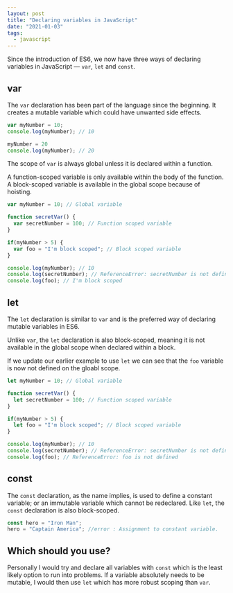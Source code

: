 ```yaml
---
layout: post
title: "Declaring variables in JavaScript"
date: "2021-01-03"
tags:
  - javascript
---
```


Since the introduction of ES6, we now have three ways of declaring variables in JavaScript — `var`, `let` and `const`.

## var

The `var` declaration has been part of the language since the beginning. It creates a mutable variable which could have unwanted side effects.

```javascript
var myNumber = 10;
console.log(myNumber); // 10

myNumber = 20
console.log(myNumber); // 20
```

The scope of `var` is always global unless it is declared within a function.

A function-scoped variable is only available within the body of the function. A block-scoped variable is available in the global scope because of hoisting.

```javascript
var myNumber = 10; // Global variable

function secretVar() {
  var secretNumber = 100; // Function scoped variable
}

if(myNumber > 5) {
  var foo = "I'm block scoped"; // Block scoped variable
}

console.log(myNumber); // 10
console.log(secretNumber); // ReferenceError: secretNumber is not defined
console.log(foo); // I'm block scoped
```

## let

The `let` declaration is similar to `var` and is the preferred way of declaring mutable variables in ES6.

Unlike `var`, the `let` declaration is also block-scoped, meaning it is not available in the global scope when declared within a block.

If we update our earlier example to use `let` we can see that the `foo` variable is now not defined on the gloabl scope.

```javascript
let myNumber = 10; // Global variable

function secretVar() {
  let secretNumber = 100; // Function scoped variable
}

if(myNumber > 5) {
  let foo = "I'm block scoped"; // Block scoped variable
}

console.log(myNumber); // 10
console.log(secretNumber); // ReferenceError: secretNumber is not defined
console.log(foo); // ReferenceError: foo is not defined
```

## const

The `const` declaration, as the name implies, is used to define a constant variable; or an immutable variable which cannot be redeclared. Like `let`, the `const` declaration is also block-scoped.

```javascript
const hero = "Iron Man";
hero = "Captain America"; //error : Assignment to constant variable.
```

## Which should you use?

Personally I would try and declare all variables with `const` which is the least likely option to run into problems. If a variable absolutely needs to be mutable, I would then use `let` which has more robust scoping than `var`.
